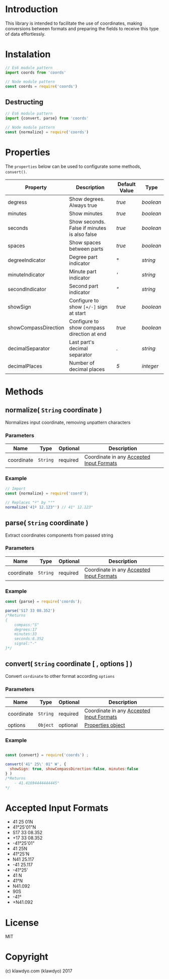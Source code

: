 # Introduction

This library is intended to facilitate the use of coordinates, making conversions between formats and preparing the fields to receive this type of data effortlessly.

# Instalation

```js
// Es6 module pattern
import coords from 'coords'

// Node module pattern
const coords = require('coords')
```

## Destructing

```javascript
// Es6 module pattern
import {convert, parse} from 'coords'

// Node module pattern
const {normalize} = require('coords')
```

# Properties

The `properties` below can be used to configurate some methods, `convert()`.

Property|Description|Default Value|Type
---|---|---|---
degress|Show degrees. Always true|*true*|*boolean*
minutes|Show minutes|*true*|*boolean*
seconds|Show seconds. False if minutes is also false|*true*|*boolean*
spaces|Show spaces between parts|*true*|*boolean*
degreeIndicator|Degree part indicator|*°*|*string*
minuteIndicator|Minute part indicator|*'*|*string*
secondIndicator|Second part indicator|*"*|*string*
showSign|Configure to show `[+/-]` sign at start|*true*|*boolean*
showCompassDirection|Configure to show compass direction at end|*true*|*boolean*
decimalSeparator|Last part's decimal separator|*.*|*string*
decimalPlaces|Number of decimal places|*5*|*integer*


# Methods

## normalize( `String` coordinate  )

Normalizes input coordinate, removing unpattern characters

### Parameters

Name|Type|Optional|Description
---|---|---|---
coordinate|`String`|required|Coordinate in any [Accepted Input Formats](#accepted-input-formats)

### Example

```javascript
// Import
const {normalize} = require('coord');

// Replaces "º" by "°"
normalize('41º 12.123"') // 41° 12.123"
```

## parse( `String` coordinate )

Extract coordinates components from passed string

### Parameters

Name|Type|Optional|Description
---|---|---|---
coordinate|`String`|required|Coordinate in any [Accepted Input Formats](#accepted-input-formats)

### Example

```javascript
const {parse} = require('coords');

parse('S17 33 08.352')
/*Returns
{
    compass:"S"
    degrees:17
    minutes:33
    seconds:8.352
    signal:"-"
}*/
```


## convert( `String` coordinate [ , options ] )

Convert `cordinate` to other format according `options`

### Parameters

Name|Type|Optional|Description
---|---|---|---
coordinate|`String`|required|Coordinate in any [Accepted Input Formats](#accepted-input-formats)
options|``Object``|optional|[Properties object](#properties)

### Example

```javascript

const {convert} = require('coords') ;

convert('41° 25\' 01" W', { 
  showSign: true, showCompassDirection:false, minutes:false 
} )
/*Returns
    - 41.41694444444445°
*/
```

# Accepted Input Formats

- 41 25 01N
- 41°25'01"N
- S17 33 08.352
- +17 33 08.352
- -41°25'01"
- 41 25N
- 41°25'N
- N41 25.117
- -41 25.117
- -41°25'
- 41 N
- 41°N
- N41.092
- 90S
- -41°
- +N41.092



# License

MIT

# Copyright

(c) klawdyo.com (klawdyo) 2017


